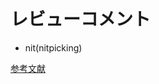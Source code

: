 # レビューコメント

* nit(nitpicking)


[参考文献](https://youneedaken.hatenablog.com/entry/2024/01/09/130803#Nit-nitpick)